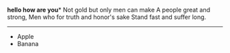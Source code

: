 **hello how are you***
Not gold but only men can make
A people great and strong,
Men who for truth and honor's sake
Stand fast and suffer long.

---
- Apple
- Banana